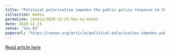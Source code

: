 ```yaml
---
title: "Political polarisation impedes the public policy response to COVID-19"
collection: media
permalink: /media/2020-12-23-Vox-eu-masks
date: 2020-12-23
venue: 'Vox EU'
paperurl: 'https://voxeu.org/article/political-polarisation-impedes-public-policy-response-covid-19'
---
```


<a href='https://voxeu.org/article/political-polarisation-impedes-public-policy-response-covid-19'>Read article here</a>
